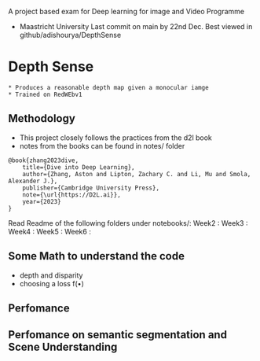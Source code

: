 A project based exam for Deep learning for image and Video Programme
- Maastricht University
Last commit on main by 22nd Dec.
Best viewed in github/adishourya/DepthSense

# Depth Sense
    * Produces a reasonable depth map given a monocular iamge
    * Trained on RedWEbv1


## Methodology
* This project closely follows the practices from the d2l book
* notes from the books can be found in notes/ folder
```
@book{zhang2023dive,
    title={Dive into Deep Learning},
    author={Zhang, Aston and Lipton, Zachary C. and Li, Mu and Smola, Alexander J.},
    publisher={Cambridge University Press},
    note={\url{https://D2L.ai}},
    year={2023}
}
```
Read Readme of the following folders under notebooks/:
Week2 :
Week3 :
Week4 :
Week5 :
Week6 :


## Some Math to understand the code
* depth and disparity
* choosing a loss f(•)

## Perfomance 

## Perfomance on semantic segmentation and Scene Understanding
